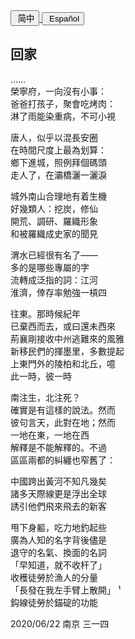 <a href="#/hdl/回家">
<button class="language-switcher"><i class="fa fa-file-word-o fa-fw"></i>&nbsp;简中</button>
</a>

<!-- <a href="#/ver.cht/hdl/回家">
<button class="language-switcher"><i class="fa fa-file-word-o fa-fw"></i>&nbsp;繁中</button>
</a> -->

<a href="#/ver.es/hdl/回家">
<button class="language-switcher"><i class="fa fa-file-word-o fa-fw"></i>&nbsp;Español</button>
</a>

## 回家 <span class="footnote" onclick="footnote1()"><i class="fa fa-file-image-o fa-fw pull-right"></i></span>

……  
榮寧府，一向沒有小事：  
爸爸打孩子，聚會吃烤肉：  
淋了雨能染重病，不可小視  

唐人，似乎以混長安圈  
在時間尺度上最為划算：  
鄉下進城，照例拜個碼頭  
走人了，在灞橋灑一灑淚  

城外南山合理地有着生機  
好幾類人：挖炭，修仙  
開荒、調研、羅織形象  
和被羅織成史家的聞見  

渭水已經很有名了——  
多的是哪些專屬的字  
流轉成泛指的詞：江河  
淮濟，倖存率勉強一槓四  

往東。那時候紀年  
已棄西而去，或曰還未西來  
荊襄剛接收中州逃難來的風雅  
新移民們的揮墨里，多數提起  
上東門外的陵柏和北丘，噫  
此一時，彼一時  

南注生，北注死？  
確實是有這樣的說法。然而  
彼句言天，此對在地；然而  
一地在東，一地在西  
解釋是不能解釋的。不過  
區區兩都的糾纏也窄舊了：  

中國跨出黃河不知凡幾矣  
諸多天際線更是浮出全球  
誘引他們飛來飛去的新客  

甩下身軀，吃力地釣起些  
廣為人知的名字背後儘是  
退守的名氣、換面的名詞  
「早知道，就不收杆了」  
收穫徒勞於漁人的分量  
「長發在我左手臂上散開」<span class="footnote" onclick="footnote2()">&nbsp;¹ </span>  
鈎線徒勞於錨碇的功能  

<div class="time-note">2020/06/22 南京 三一四</div>